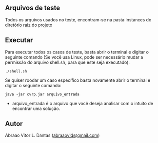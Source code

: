 ## Arquivos de teste

Todos os arquivos usados no teste, encontram-se na pasta instances do diretório raiz do projeto

## Executar

Para executar todos os casos de teste, basta abrir o terminal e digitar o seguinte comando (Se você usa Linux, pode ser necessário mudar a permissão do arquivo shell.sh, para que este seja executado):

```./shell.sh```

Se quiser roodar um caso específico basta novamente abrir o terminal e digitar o seguinte comando:

```java -jar cvrp.jar arquivo_entrada```

- arquivo_entrada é o arquivo que você deseja analisar com o intuito de encontrar uma solução.

## Autor

Abraao Vitor L. Dantas (abraaovld@gmail.com)
